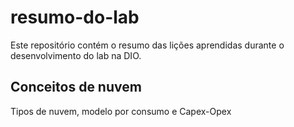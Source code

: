 # resumo-do-lab
Este repositório contém o resumo das lições aprendidas durante o desenvolvimento do lab na DIO.

## Conceitos de nuvem

Tipos de nuvem, modelo por consumo e Capex-Opex
